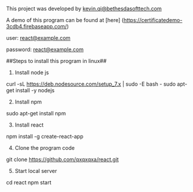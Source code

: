 This project was developed by kevin.qi@bethesdasofttech.com

A demo of this program can be found at [here] (https://certificatedemo-3cdb4.firebaseapp.com/)

user: react@example.com

password: react@example.com

##Steps to install this program in linux##

1. Install node js

curl -sL https://deb.nodesource.com/setup_7.x | sudo -E bash -
sudo apt-get install -y nodejs

2. Install npm

sudo apt-get install npm

3. Install react

npm install -g create-react-app

4. Clone the program code

git clone https://github.com/qxqxqxa/react.git

5. Start local server

cd react
npm start
